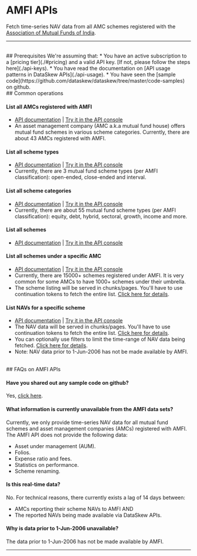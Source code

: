 # AMFI APIs
Fetch time-series NAV data from all AMC schemes registered with the [Association of Mutual Funds of India](https://en.wikipedia.org/wiki/Association_of_Mutual_Funds_of_India).

------------------------------

<br>
## Prerequisites
We're assuming that: 
* You have an active subscription to a [pricing tier](./#pricing) and a valid API key. [If not, please follow the steps here](./api-keys).
* You have read the documentation on [API usage patterns in DataSkew APIs](./api-usage).
* You have seen the [sample code](https://github.com/dataskew/dataskew/tree/master/code-samples) on github.

<br>
## Common operations

#### List all AMCs registered with AMFI
* [API documentation](https://dataskew.portal.azure-api.net/docs/services/dataskew-api/operations/ApiAmfiAMCsGet?&groupBy=tag) \| [Try it in the API console](https://dataskew.portal.azure-api.net/docs/services/dataskew-api/operations/ApiAmfiAMCsGet/console)
* An asset management company (AMC a.k.a mutual fund house) offers mutual fund schemes in various scheme categories. Currently, there are about 43 AMCs registered with AMFI. 

#### List all scheme types
* [API documentation](https://dataskew.portal.azure-api.net/docs/services/dataskew-api/operations/ApiAmfiSchemeTypesGet?&groupBy=tag) \| [Try it in the API console](https://dataskew.portal.azure-api.net/docs/services/dataskew-api/operations/ApiAmfiSchemeTypesGet/console)
* Currently, there are 3 mutual fund scheme types (per AMFI classification): open-ended, close-ended and interval.

#### List all scheme categories
* [API documentation](https://dataskew.portal.azure-api.net/docs/services/dataskew-api/operations/ApiAmfiSchemeCategoriesGet?&groupBy=tag) \| [Try it in the API console](https://dataskew.portal.azure-api.net/docs/services/dataskew-api/operations/ApiAmfiSchemeCategoriesGet/console)
* Currently, there are about 55 mutual fund scheme types (per AMFI classification): equity, debt, hybrid, sectoral, growth, income and more.

#### List all schemes
* [API documentation](https://dataskew.portal.azure-api.net/docs/services/dataskew-api/operations/ApiAmfiSchemesGet?&groupBy=tag) \| [Try it in the API console](https://dataskew.portal.azure-api.net/docs/services/dataskew-api/operations/ApiAmfiSchemesGet/console)

#### List all schemes under a specific AMC
* [API documentation](https://dataskew.portal.azure-api.net/docs/services/dataskew-api/operations/ApiAmfiAMCsByAmcidSchemesGet?&groupBy=tag) \| [Try it in the API console](https://dataskew.portal.azure-api.net/docs/services/dataskew-api/operations/ApiAmfiAMCsByAmcidSchemesGet/console)
* Currently, there are 15000+ schemes registered under AMFI. It is very common for some AMCs to have 1000+ schemes under their umbrella.
* The scheme listing will be served in chunks/pages. You'll have to use continuation tokens to fetch the entire list. [Click here for details](./api-usage#paging).

#### List NAVs for a specific scheme
* [API documentation](https://dataskew.portal.azure-api.net/docs/services/dataskew-api/operations/ApiAmfiSchemesBySchemeidNavsGet?&groupBy=tag) \| [Try it in the API console](https://dataskew.portal.azure-api.net/docs/services/dataskew-api/operations/ApiAmfiSchemesBySchemeidNavsGet/console)
* The NAV data will be served in chunks/pages. You'll have to use continuation tokens to fetch the entire list. [Click here for details](./api-usage#paging).
* You can optionally use filters to limit the time-range of NAV data being fetched. [Click here for details](./api-usage#filtering).
* Note: NAV data prior to 1-Jun-2006 has not be made available by AMFI.

<br>
## FAQs on AMFI APIs

#### Have you shared out any sample code on github?
Yes, [click here](https://github.com/dataskew/dataskew/tree/master/code-samples/AMFI).

#### What information is currently unavailable from the AMFI data sets?
Currently, we only provide time-series NAV data for all mutual fund schemes and asset management companies (AMCs) registered with AMFI. The AMFI API does not provide the following data:

* Asset under management (AUM).
* Folios.
* Expense ratio and fees.
* Statistics on performance.
* Scheme renaming.

#### Is this real-time data?
No. For technical reasons, there currently exists a lag of 14 days between:

* AMCs reporting their scheme NAVs to AMFI AND
* The reported NAVs being made available via DataSkew APIs.

#### Why is data prior to 1-Jun-2006 unavailable?
The data prior to 1-Jun-2006 has not be made available by AMFI.

------------------------------